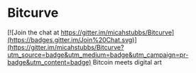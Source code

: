 # Bitcurve

[![Join the chat at https://gitter.im/micahstubbs/Bitcurve](https://badges.gitter.im/Join%20Chat.svg)](https://gitter.im/micahstubbs/Bitcurve?utm_source=badge&utm_medium=badge&utm_campaign=pr-badge&utm_content=badge)
Bitcoin meets digital art
